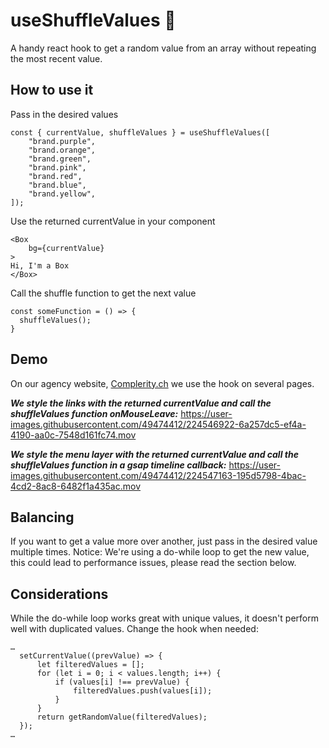 # useShuffleValues 🎲
A handy react hook to get a random value from an array without repeating the most recent value.

## How to use it
Pass in the desired values
```tsx
const { currentValue, shuffleValues } = useShuffleValues([
    "brand.purple",
    "brand.orange",
    "brand.green",
    "brand.pink",
    "brand.red",
    "brand.blue",
    "brand.yellow",
]);
```
Use the returned currentValue in your component
```tsx
<Box
    bg={currentValue}
>
Hi, I'm a Box
</Box>
```
Call the shuffle function to get the next value
```tsx
const someFunction = () => {
  shuffleValues();
}
```
## Demo
On our agency website, [Complerity.ch](https://complerity.ch/) we use the hook on several pages.

***We style the links with the returned currentValue and call the shuffleValues function onMouseLeave:***
https://user-images.githubusercontent.com/49474412/224546922-6a257dc5-ef4a-4190-aa0c-7548d161fc74.mov

***We style the menu layer with the returned currentValue and call the shuffleValues function in a gsap timeline callback:***
https://user-images.githubusercontent.com/49474412/224547163-195d5798-4bac-4cd2-8ac8-6482f1a435ac.mov

## Balancing
If you want to get a value more over another, just pass in the desired value multiple times.
Notice: We're using a do-while loop to get the new value, this could lead to performance issues, please read the section below.

## Considerations
While the do-while loop works great with unique values, it doesn't perform well with duplicated values.
Change the hook when needed:
```tsx
…
  setCurrentValue((prevValue) => {
      let filteredValues = [];
      for (let i = 0; i < values.length; i++) {
          if (values[i] !== prevValue) {
              filteredValues.push(values[i]);
          }
      }
      return getRandomValue(filteredValues);
  });
…
```
